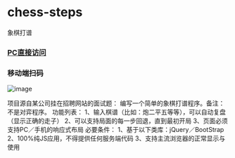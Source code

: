 # chess-steps
象棋打谱   

### [PC直接访问](https://shilx.github.io/chess-steps)  

### 移动端扫码  
![image](http://pan.baidu.com/share/qrcode?w=148&h=148&url=https://shilx.github.io/chess-steps)

项目源自某公司挂在招聘网站的面试题：
编写一个简单的象棋打谱程序。备注：不是对弈程序。
功能列表：
1、输入棋谱（比如：炮二平五等等），可以自动复盘（显示正确的走子）
2、可以支持局面的每一步回退，直到最初开局
3、页面必须支持PC／手机的响应式布局
必要条件：
1、基于以下类库：jQuery／BootStrap
2、100%纯JS应用，不得提供任何服务端代码
3、支持主流浏览器的正常显示与使用
